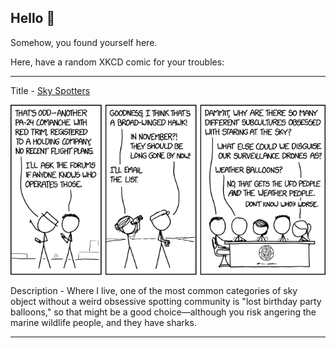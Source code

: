 ## Hello 👀

Somehow, you found yourself here.

Here, have a random XKCD comic for your troubles:

-----------------------------------

Title - [Sky Spotters](https://xkcd.com/1910)

![Sky Spotters](./random_comic.png)

Description - Where I live, one of the most common categories of sky object without a weird obsessive spotting community is "lost birthday party balloons," so that might be a good choice—although you risk angering the marine wildlife people, and they have sharks.

-----------------------------------